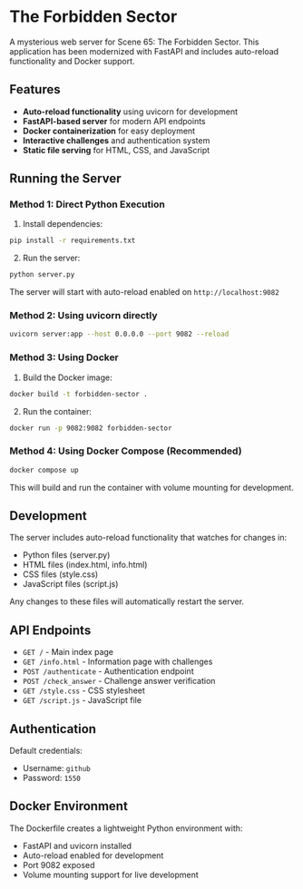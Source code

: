 # The Forbidden Sector

A mysterious web server for Scene 65: The Forbidden Sector. This application has been modernized with FastAPI and includes auto-reload functionality and Docker support.

## Features

- **Auto-reload functionality** using uvicorn for development
- **FastAPI-based server** for modern API endpoints
- **Docker containerization** for easy deployment
- **Interactive challenges** and authentication system
- **Static file serving** for HTML, CSS, and JavaScript

## Running the Server

### Method 1: Direct Python Execution

1. Install dependencies:
```bash
pip install -r requirements.txt
```

2. Run the server:
```bash
python server.py
```

The server will start with auto-reload enabled on `http://localhost:9082`

### Method 2: Using uvicorn directly

```bash
uvicorn server:app --host 0.0.0.0 --port 9082 --reload
```

### Method 3: Using Docker

1. Build the Docker image:
```bash
docker build -t forbidden-sector .
```

2. Run the container:
```bash
docker run -p 9082:9082 forbidden-sector
```

### Method 4: Using Docker Compose (Recommended)

```bash
docker compose up
```

This will build and run the container with volume mounting for development.

## Development

The server includes auto-reload functionality that watches for changes in:
- Python files (server.py)
- HTML files (index.html, info.html)
- CSS files (style.css)
- JavaScript files (script.js)

Any changes to these files will automatically restart the server.

## API Endpoints

- `GET /` - Main index page
- `GET /info.html` - Information page with challenges
- `POST /authenticate` - Authentication endpoint
- `POST /check_answer` - Challenge answer verification
- `GET /style.css` - CSS stylesheet
- `GET /script.js` - JavaScript file

## Authentication

Default credentials:
- Username: `github`
- Password: `1550`

## Docker Environment

The Dockerfile creates a lightweight Python environment with:
- FastAPI and uvicorn installed
- Auto-reload enabled for development
- Port 9082 exposed
- Volume mounting support for live development
